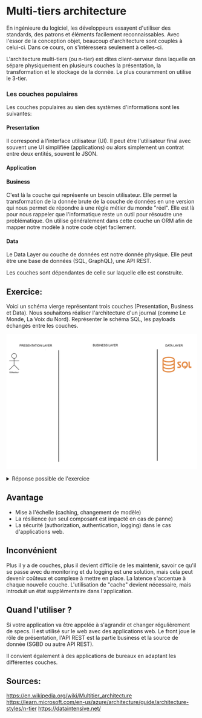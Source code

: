 # Multi-tiers architecture

En ingénieure du logiciel, les développeurs essayent d'utiliser des standards, des patrons et éléments facilement
reconnaissables. Avec l'essor de la conception objet, beaucoup d'architecture sont couplés à celui-ci. Dans ce cours, on
s'intéressera seulement à celles-ci.

L'architecture multi-tiers (ou n-tier) est dites client-serveur dans laquelle on sépare physiquement en
plusieurs couches la présentation, la transformation et le stockage de la donnée. Le plus couramment on utilise le
3-tier.

### Les couches populaires

Les couches populaires au sien des systèmes d'informations sont les suivantes:

#### Presentation

Il correspond à l'interface utilisateur (UI). Il peut être l'utilisateur final avec souvent une UI simplifiée
(applications) ou alors simplement un contrat entre deux entités, souvent le JSON.

#### Application

#### Business

C'est là la couche qui représente un besoin utilisateur. Elle permet la transformation de la donnée brute de la couche
de données en une version qui nous permet de répondre à une règle métier du monde "réel". Elle est là pour nous rappeler
que l'informatique reste un outil pour résoudre une problématique.
On utilise généralement dans cette couche un ORM afin de mapper notre modèle à notre code objet facilement.

#### Data

Le Data Layer ou couche de données est notre donnée physique. Elle peut être une base de données (SQL, GraphQL), une API
REST.

Les couches sont dépendantes de celle sur laquelle elle est construite.

## Exercice:

Voici un schéma vierge représentant trois couches (Presentation, Business et Data).
Nous souhaitons réaliser l'architecture d'un journal (comme Le Monde, La Voix du Nord).
Représenter le schéma SQL, les payloads échangés entre les couches.

![Image du schéma n-tier vide](./images/empty_n_tier.png)

<details>
<summary>Réponse possible de l'exercice</summary>
<img src="./images/full_n_tier.png" alt="Schéma n tier"/>
</details>

## Avantage

- Mise à l'échelle (caching, changement de modèle)
- La résilience (un seul composant est impacté en cas de panne)
- La sécurité (authorization, authentication, logging) dans le cas d'applications web.

## Inconvénient

Plus il y a de couches, plus il devient difficile de les maintenir, savoir ce qu'il se passe avec du monitoring et du
logging est une solution, mais cela peut devenir coûteux et complexe à mettre en place.
La latence s'accentue à chaque nouvelle couche. L'utilisation de "cache" devient nécessaire, mais introduit un état
supplémentaire dans l'application.

## Quand l'utiliser ?

Si votre application va être appelée à s'agrandir et changer régulièrement de specs. Il est utilisé sur le web avec des
applications web. Le front joue le rôle de présentation, l'API REST est la partie business et la source de
donnée (SGBD ou autre API REST).

Il convient également à des applications de bureaux en adaptant les différentes couches.

## Sources:

https://en.wikipedia.org/wiki/Multitier_architecture
https://learn.microsoft.com/en-us/azure/architecture/guide/architecture-styles/n-tier
https://dataintensive.net/